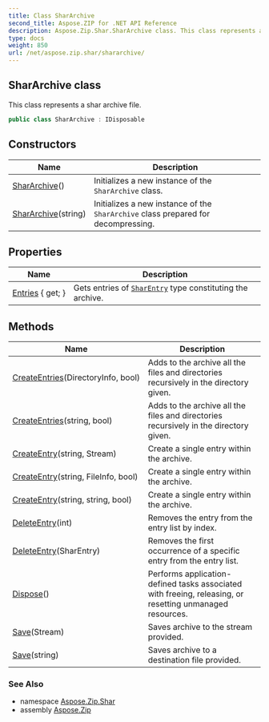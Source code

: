 ```yaml
---
title: Class SharArchive
second_title: Aspose.ZIP for .NET API Reference
description: Aspose.Zip.Shar.SharArchive class. This class represents a shar archive file
type: docs
weight: 850
url: /net/aspose.zip.shar/shararchive/
---
```

## SharArchive class

This class represents a shar archive file.

```csharp
public class SharArchive : IDisposable
```

## Constructors

| Name | Description |
| --- | --- |
| [SharArchive](shararchive/#constructor)() | Initializes a new instance of the `SharArchive` class. |
| [SharArchive](shararchive/#constructor_1)(string) | Initializes a new instance of the `SharArchive` class prepared for decompressing. |

## Properties

| Name | Description |
| --- | --- |
| [Entries](../../aspose.zip.shar/shararchive/entries/) { get; } | Gets entries of [`SharEntry`](../sharentry/) type constituting the archive. |

## Methods

| Name | Description |
| --- | --- |
| [CreateEntries](../../aspose.zip.shar/shararchive/createentries/#createentries)(DirectoryInfo, bool) | Adds to the archive all the files and directories recursively in the directory given. |
| [CreateEntries](../../aspose.zip.shar/shararchive/createentries/#createentries_1)(string, bool) | Adds to the archive all the files and directories recursively in the directory given. |
| [CreateEntry](../../aspose.zip.shar/shararchive/createentry/#createentry_1)(string, Stream) | Create a single entry within the archive. |
| [CreateEntry](../../aspose.zip.shar/shararchive/createentry/#createentry)(string, FileInfo, bool) | Create a single entry within the archive. |
| [CreateEntry](../../aspose.zip.shar/shararchive/createentry/#createentry_2)(string, string, bool) | Create a single entry within the archive. |
| [DeleteEntry](../../aspose.zip.shar/shararchive/deleteentry/#deleteentry_1)(int) | Removes the entry from the entry list by index. |
| [DeleteEntry](../../aspose.zip.shar/shararchive/deleteentry/#deleteentry)(SharEntry) | Removes the first occurrence of a specific entry from the entry list. |
| [Dispose](../../aspose.zip.shar/shararchive/dispose/)() | Performs application-defined tasks associated with freeing, releasing, or resetting unmanaged resources. |
| [Save](../../aspose.zip.shar/shararchive/save/#save)(Stream) | Saves archive to the stream provided. |
| [Save](../../aspose.zip.shar/shararchive/save/#save_1)(string) | Saves archive to a destination file provided. |

### See Also

* namespace [Aspose.Zip.Shar](../../aspose.zip.shar/)
* assembly [Aspose.Zip](../../)


